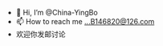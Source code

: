 - 👋 Hi, I’m @China-YingBo
- 📫 How to reach me ...B146820@126.com
- 欢迎你发邮讨论
<!---
China-YingBo/China-YingBo is a ✨ special ✨ repository because its `README.md` (this file) appears on your GitHub profile.
You can click the Preview link to take a look at your changes.
--->

